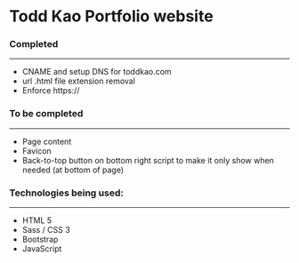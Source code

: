# Todd Kao Portfolio website

### Completed
-------
* CNAME and setup DNS for toddkao.com 
* url .html file extension removal 
* Enforce https://

### To be completed
-------
* Page content
* Favicon
* Back-to-top button on bottom right script to make it only show when needed (at bottom of page)

### Technologies being used:
-------
* HTML 5
* Sass / CSS 3 
* Bootstrap 
* JavaScript 
